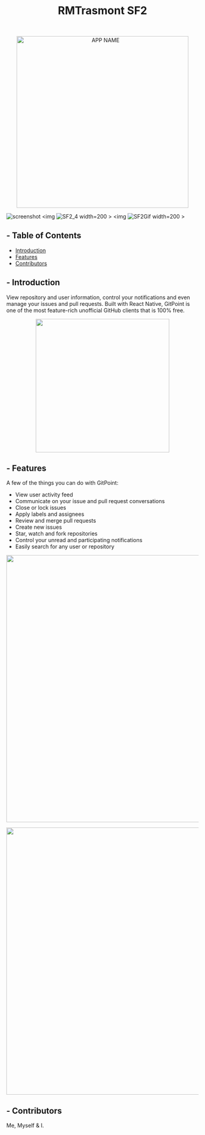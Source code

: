 

<!-- NAME AND PROJECT NAME -->
<h1 align="center"> RMTrasmont SF2 </h1> <br>

<!-- SOME BULLSHIT IMAGE -->
<p align="center">
    <img alt="APP NAME" title="APP ANME TITLE" src="ADD IMAGE URL HERE" width="450">
  </a>
</p>

<!-- SCREENSHOT VIDEO/GIF -->
![screenshot](https://raw.githubusercontent.com/amitmerchant1990/electron-markdownify/master/app/img/markdownify.gif)
<img ![SF2_4](https://github.com/RMTrasmont/FuckingGitHubTest/assets/25352404/90957ab1-a31a-4078-9743-5a0ac1ec1e44) width=200 >
<img ![SF2Gif](https://github.com/RMTrasmont/FuckingGitHubTest/assets/25352404/38882d36-355b-45dd-8c8c-afc2b6b3ee22) width=200 >

</p>

## - Table of Contents

- [Introduction](#introduction)
- [Features](#features)
- [Contributors](#contributors)



## - Introduction
<!-- SHORT APP INTRO -->

View repository and user information, control your notifications and even manage your issues and pull requests. Built with React Native, GitPoint is one of the most feature-rich unofficial GitHub clients that is 100% free.

<!-- ADD IMAGES FOR INTRO -->
<p align="center">
  <img src = "http://i.imgur.com/HowF6aM.png" width=350>
</p>

## - Features
<!-- LIST FEATURES -->

A few of the things you can do with GitPoint:

* View user activity feed
* Communicate on your issue and pull request conversations
* Close or lock issues
* Apply labels and assignees
* Review and merge pull requests
* Create new issues
* Star, watch and fork repositories
* Control your unread and participating notifications
* Easily search for any user or repository

<!-- ADD IMAGES FOR FEATURES -->
<p align="center">
  <img src = "http://i.imgur.com/IkSnFRL.png" width=700>
</p>

<p align="center">
  <img src = "http://i.imgur.com/0iorG20.png" width=700>
</p>


## - Contributors
Me, Myself & I.


